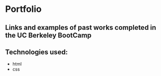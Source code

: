 # Portfolio

## Links and examples of past works completed in the UC Berkeley BootCamp

## Technologies used:
* html
* css

